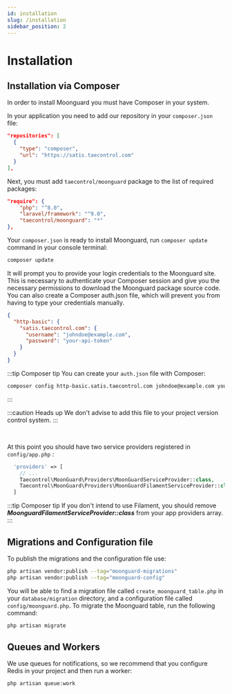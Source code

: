 ```yaml
---
id: installation
slug: /installation
sidebar_position: 2
---
```


# Installation

## Installation via Composer

In order to install Moonguard you must have Composer in your system.

In your application you need to add our repository in your `composer.json` file:

```json
"repositories": [
  {
    "type": "composer",
    "url": "https://satis.taecontrol.com"
  }
],
```

Next, you must add `taecontrol/moonguard` package to the list of required packages:

```json
"require": {
    "php": "^8.0",
    "laravel/framework": "^9.0",
    "taecontrol/moonguard": "*"
},
```

Your `composer.json` is ready to install Moonguard, run `composer update` command in your console terminal:

```bash
composer update
```

<!-- It will prompt to provide your login credentials to Moonguard site. We need this to authenticate your Composer session and permissions to download Moonguard package source code. You can also create a Composer auth.json file (this will prevent you to type your credentials manually): -->
It will prompt you to provide your login credentials to the Moonguard site. This is necessary to authenticate your Composer session and give you the necessary permissions to download the Moonguard package source code. You can also create a Composer auth.json file, which will prevent you from having to type your credentials manually.

```json
{
  "http-basic": {
    "satis.taecontrol.com": {
      "username": "johndoe@example.com",
      "password": "your-api-token"
    }
  }
}
```

:::tip Composer tip
You can create your `auth.json` file with Composer:
```bash
composer config http-basic.satis.taecontrol.com johndoe@example.com your-api-token
```
:::

:::caution Heads up
We don't advise to add this file to your project version control system.
:::

<br />

At this point you should have two service providers registered in `config/app.php`  :

```php
  'providers' => [
    // ...
    Taecontrol\MoonGuard\Providers\MoonGuardServiceProvider::class,
    Taecontrol\MoonGuard\Providers\MoonGuardFilamentServiceProvider::class,
  ]
```

:::tip Composer tip
If you don't intend to use Filament, you should remove **_MoonguardFilamentServiceProvider::class_** from your app providers array.
:::

## Migrations and Configuration file

To publish the migrations and the configuration file use:

```bash
php artisan vendor:publish --tag="moonguard-migrations"
php artisan vendor:publish --tag="moonguard-config"
```

<!-- You will be able to find a migration file `create_moonguard_table.php` in your `database/migration` directory and a config file `config/moonguard.php`. Run the following command to migrate moonguard table: -->
You will be able to find a migration file called `create_moonguard_table.php` in your `database/migration` directory, and a configuration file called `config/moonguard.php`. To migrate the Moonguard table, run the following command:

```bash
php artisan migrate
```

## Queues and Workers

<!-- We use queues on notifications so we recommend you to configure redis in your project. Then run a worker: -->
We use queues for notifications, so we recommend that you configure Redis in your project and then run a worker:

```bash
php artisan queue:work
```